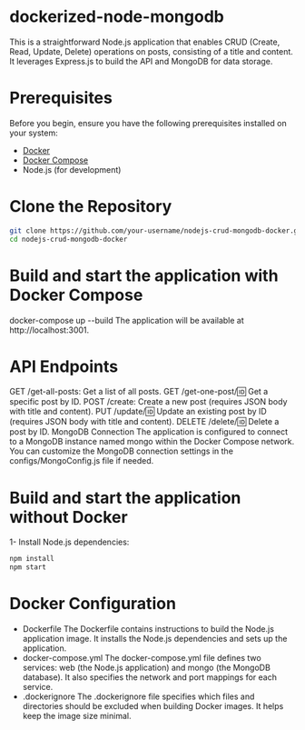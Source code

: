 # dockerized-node-mongodb
This is a straightforward Node.js application that enables CRUD (Create, Read, Update, Delete) operations on posts, consisting of a title and content. It leverages Express.js to build the API and MongoDB for data storage.

# Prerequisites
Before you begin, ensure you have the following prerequisites installed on your system:
- [Docker](https://docs.docker.com/get-docker/)
- [Docker Compose](https://docs.docker.com/compose/install/)
- Node.js (for development)

# Clone the Repository
```bash
git clone https://github.com/your-username/nodejs-crud-mongodb-docker.git
cd nodejs-crud-mongodb-docker
```

# Build and start the application with Docker Compose
docker-compose up --build
The application will be available at http://localhost:3001.

# API Endpoints
GET /get-all-posts: Get a list of all posts.
GET /get-one-post/:id: Get a specific post by ID.
POST /create: Create a new post (requires JSON body with title and content).
PUT /update/:id: Update an existing post by ID (requires JSON body with title and content).
DELETE /delete/:id: Delete a post by ID.
MongoDB Connection
The application is configured to connect to a MongoDB instance named mongo within the Docker Compose network. You can customize the MongoDB connection settings in the configs/MongoConfig.js file if needed.

# Build and start the application without Docker
1- Install Node.js dependencies:
```bash
npm install
npm start
```

# Docker Configuration
- Dockerfile
  The Dockerfile contains instructions to build the Node.js application image. It installs the Node.js dependencies and sets up the application.
- docker-compose.yml
  The docker-compose.yml file defines two services: web (the Node.js application) and mongo (the MongoDB database). It also specifies the network and port mappings for each service.
- .dockerignore
  The .dockerignore file specifies which files and directories should be excluded when building Docker images. It helps keep the image size minimal.